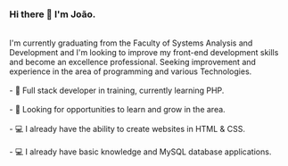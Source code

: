 ### Hi there 👋 I'm João.

<br>
I'm currently graduating from the Faculty of Systems Analysis and Development and I'm looking to improve my front-end development skills and become an excellence professional. Seeking improvement and experience in the area of programming and various Technologies.
<br>
<br>
- 🌱 Full stack developer in training, currently learning PHP.
<br>
<br>
- 🌱 Looking for opportunities to learn and grow in the area.
<br>
<br>
- 💻 I already have the ability to create websites in HTML & CSS.
<br>
<br>
- 💻 I already have basic knowledge and MySQL database applications.
